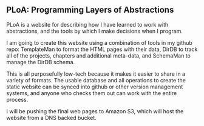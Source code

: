 ## PLoA: Programming Layers of Abstractions

PLoA is a website for describing how I have learned to work with abstractions, and the tools by which I make decisions when I program.

I am going to create this website using a combination of tools in my github repo: TemplateMan to format the HTML pages with their data, DirDB to track all of the projects, chapters and additional meta-data, and SchemaMan to manage the DirDB schema.

This is all purposefully low-tech because it makes it easier to share in a variety of formats.  The usable database and all operations to create the static website can be synced into github or other version management systems, and anyone who checks them out can work with the entire process.

I will be pushing the final web pages to Amazon S3, which will host the website from a DNS backed bucket.

